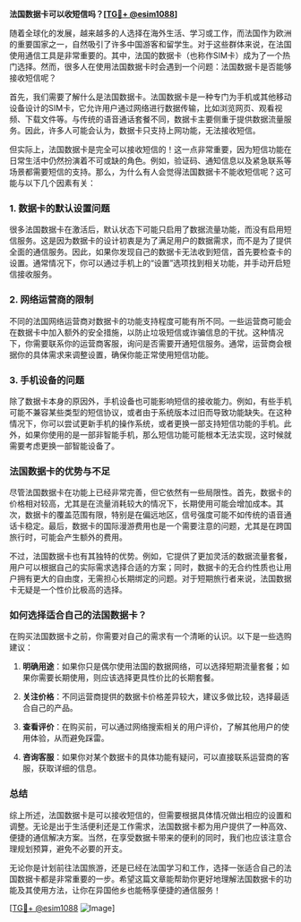 **法国数据卡可以收短信吗？[[TG💪+ @esim1088](https://t.me/s/esim1088)]**

随着全球化的发展，越来越多的人选择在海外生活、学习或工作，而法国作为欧洲的重要国家之一，自然吸引了许多中国游客和留学生。对于这些群体来说，在法国使用通信工具是非常重要的。其中，法国的数据卡（也称作SIM卡）成为了一个热门选择。然而，很多人在使用法国数据卡时会遇到一个问题：法国数据卡是否能够接收短信呢？

首先，我们需要了解什么是法国数据卡。法国数据卡是一种专门为手机或其他移动设备设计的SIM卡，它允许用户通过网络进行数据传输，比如浏览网页、观看视频、下载文件等。与传统的语音通话套餐不同，数据卡主要侧重于提供数据流量服务。因此，许多人可能会认为，数据卡只支持上网功能，无法接收短信。

但实际上，法国数据卡是完全可以接收短信的！这一点非常重要，因为短信功能在日常生活中仍然扮演着不可或缺的角色。例如，验证码、通知信息以及紧急联系等场景都需要短信的支持。那么，为什么有人会觉得法国数据卡不能收短信呢？这可能与以下几个因素有关：

### 1. 数据卡的默认设置问题

很多法国数据卡在激活后，默认状态下可能只启用了数据流量功能，而没有启用短信服务。这是因为数据卡的设计初衷是为了满足用户的数据需求，而不是为了提供全面的通信服务。因此，如果你发现自己的数据卡无法收到短信，首先要检查卡的设置。通常情况下，你可以通过手机上的“设置”选项找到相关功能，并手动开启短信接收服务。

### 2. 网络运营商的限制

不同的法国网络运营商对数据卡的功能支持程度可能有所不同。一些运营商可能会在数据卡中加入额外的安全措施，以防止垃圾短信或诈骗信息的干扰。这种情况下，你需要联系你的运营商客服，询问是否需要开通短信服务。通常，运营商会根据你的具体需求来调整设置，确保你能正常使用短信功能。

### 3. 手机设备的问题

除了数据卡本身的原因外，手机设备也可能影响短信的接收能力。例如，有些手机可能不兼容某些类型的短信协议，或者由于系统版本过旧而导致功能缺失。在这种情况下，你可以尝试更新手机的操作系统，或者更换一部支持短信功能的手机。此外，如果你使用的是一部非智能手机，那么短信功能可能根本无法实现，这时候就需要考虑更换一部智能设备了。

### 法国数据卡的优势与不足

尽管法国数据卡在功能上已经非常完善，但它依然有一些局限性。首先，数据卡的价格相对较高，尤其是在流量消耗较大的情况下，长期使用可能会增加成本。其次，数据卡的覆盖范围有限，特别是在偏远地区，信号强度可能不如传统的语音通话卡稳定。最后，数据卡的国际漫游费用也是一个需要注意的问题，尤其是在跨国旅行时，可能会产生额外的费用。

不过，法国数据卡也有其独特的优势。例如，它提供了更加灵活的数据流量套餐，用户可以根据自己的实际需求选择合适的方案；同时，数据卡的无合约性质也让用户拥有更大的自由度，无需担心长期绑定的问题。对于短期旅行者来说，法国数据卡无疑是一个性价比极高的选择。

### 如何选择适合自己的法国数据卡？

在购买法国数据卡之前，你需要对自己的需求有一个清晰的认识。以下是一些选购建议：

1. **明确用途**：如果你只是偶尔使用法国的数据网络，可以选择短期流量套餐；如果你需要长期使用，则应该选择更具性价比的长期套餐。
   
2. **关注价格**：不同运营商提供的数据卡价格差异较大，建议多做比较，选择最适合自己的产品。

3. **查看评价**：在购买前，可以通过网络搜索相关的用户评价，了解其他用户的使用体验，从而避免踩雷。

4. **咨询客服**：如果你对某个数据卡的具体功能有疑问，可以直接联系运营商的客服，获取详细的信息。

### 总结

综上所述，法国数据卡是可以接收短信的，但需要根据具体情况做出相应的设置和调整。无论是出于生活便利还是工作需求，法国数据卡都为用户提供了一种高效、便捷的通信解决方案。当然，在享受数据卡带来的便利的同时，我们也应该注意合理规划预算，避免不必要的开支。

无论你是计划前往法国旅游，还是已经在法国学习和工作，选择一张适合自己的法国数据卡都是非常重要的一步。希望这篇文章能帮助你更好地理解法国数据卡的功能及其使用方法，让你在异国他乡也能畅享便捷的通信服务！

[[TG💪+ @esim1088](https://t.me/s/esim1088) ![Image](https://i.postimg.cc/4NQfJmqS/Snipaste-2025-05-13-00-14-12.png)]